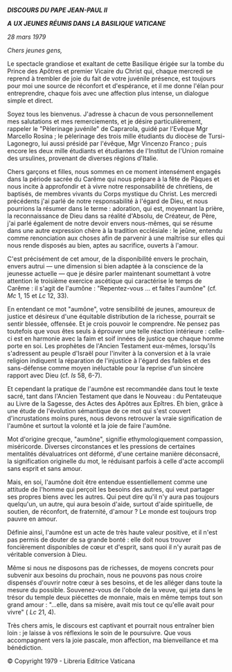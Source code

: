 ***DISCOURS DU PAPE JEAN-PAUL II***

***A*** ***UX JEUNES RÉUNIS DANS LA BASILIQUE VATICANE***

*28 mars 1979*

*Chers jeunes gens,*

Le spectacle grandiose et exaltant de cette Basilique érigée sur la tombe du Prince des Apôtres et premier Vicaire du Christ qui, chaque mercredi se reprend à trembler de joie du fait de votre juvénile présence, est toujours pour moi une source de réconfort et d'espérance, et il me donne l'élan pour entreprendre, chaque fois avec une affection plus intense, un dialogue simple et direct.

Soyez tous les bienvenus. J'adresse à chacun de vous personnellement mes salutations et mes remerciements, et je désire particulièrement, rappeler le "Pèlerinage juvénile" de Caprarola, guidé par l'Evêque Mgr Marcello Rosina ; le pèlerinage des trois mille étudiants du diocèse de Tursi-Lagonegro, lui aussi présidé par l'évêque, Mgr Vincenzo Franco ; puis encore les deux mille étudiants et étudiantes de l'Institut de l'Union romaine des ursulines, provenant de diverses régions d'Italie.

Chers garçons et filles, nous sommes en ce moment intensément engagés dans la période sacrée du Carême qui nous prépare à la fête de Pâques et nous incite à approfondir et à vivre notre responsabilité de chrétiens, de baptisés, de membres vivants du Corps mystique du Christ. Les mercredi précédents j'ai parlé de notre responsabilité à l'égard de Dieu, et nous pourrions la résumer dans le terme : adoration, qui est, moyennant la prière, la reconnaissance de Dieu dans sa réalité d'Absolu, de Créateur, de Père, j'ai parlé également de notre devoir envers nous-mêmes, qui se résume dans une autre expression chère à la tradition ecclésiale : le jeûne, entendu comme renonciation aux choses afin de parvenir à une maîtrise sur elles qui nous rende disposés au bien, aptes au sacrifice, ouverts à l'amour.

C'est précisément de cet amour, de la disponibilité envers le prochain, envers autrui — une dimension si bien adaptée à la conscience de la jeunesse actuelle — que je désire parler maintenant soumettant à votre attention le troisième exercice ascétique qui caractérise le temps de Carême : il s'agit de l'aumône : "Repentez-vous ... et faites l'aumône" (cf. *Mc* 1, 15 et *Lc* 12, 33).

En entendant ce mot "aumône", votre sensibilité de jeunes, amoureux de justice et désireux d'une équitable distribution de la richesse, pourrait se sentir blessée, offensée. Et je crois pouvoir le comprendre. Ne pensez pas toutefois que vous êtes seuls à éprouver une telle réaction intérieure : celle-ci est en harmonie avec la faim et soif innées de justice que chaque homme porte en soi. Les prophètes de l'Ancien Testament eux-mêmes, lorsqu'ils s'adressent au peuple d'Israël pour l'inviter à la conversion et à la vraie religion indiquent la réparation de l'injustice à l'égard des faibles et des sans-défense comme moyen inéluctable pour la reprise d'un sincère rapport avec Dieu (cf. *Is* 58, 6-7).

Et cependant la pratique de l'aumône est recommandée dans tout le texte sacré, tant dans l'Ancien Testament que dans le Nouveau : du Pentateuque au Livre de la Sagesse, des Actes des Apôtres aux Epîtres. Eh bien, grâce à une étude de l'évolution sémantique de ce mot qui s'est couvert d'incrustations moins pures, nous devons retrouver la vraie signification de l'aumône et surtout la volonté et la joie de faire l'aumône.

Mot d'origine grecque, "aumône", signifie ethymologiquement compassion, miséricorde. Diverses circonstances et les pressions de certaines mentalités dévaluatrices ont déformé, d'une certaine manière déconsacré, la signification originelle du mot, le réduisant parfois à celle d'acte accompli sans esprit et sans amour.

Mais, en soi, l'aumône doit être entendue essentiellement comme une attitude de l'homme qui perçoit les besoins des autres, qui veut partager ses propres biens avec les autres. Qui peut dire qu'il n'y aura pas toujours quelqu'un, un autre, qui aura besoin d'aide, surtout d'aide spirituelle, de soutien, de réconfort, de fraternité, d'amour ? Le monde est toujours trop pauvre en amour.

Définie ainsi, l'aumône est un acte de très haute valeur positive, et il n'est pas permis de douter de sa grande bonté : elle doit nous trouver foncièrement disponibles de cœur et d'esprit, sans quoi il n'y aurait pas de véritable conversion à Dieu.

Même si nous ne disposons pas de richesses, de moyens concrets pour subvenir aux besoins du prochain, nous ne pouvons pas nous croire dispensés d'ouvrir notre cœur à ses besoins, et de les alléger dans toute la mesure du possible. Souvenez-vous de l'obole de la veuve, qui jeta dans le trésor du temple deux piécettes de monnaie, mais en même temps tout son grand amour : "...elle, dans sa misère, avait mis tout ce qu'elle avait pour vivre" ( *Lc* 21, 4).

Très chers amis, le discours est captivant et pourrait nous entraîner bien loin : je laisse à vos réflexions le soin de le poursuivre. Que vous accompagnent vers la joie pascale, mon affection, ma bienveillance et ma bénédiction.

© Copyright 1979 - Libreria Editrice Vaticana